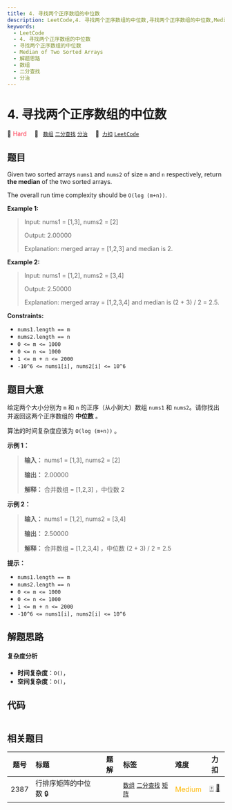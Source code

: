 ```yaml
---
title: 4. 寻找两个正序数组的中位数
description: LeetCode,4. 寻找两个正序数组的中位数,寻找两个正序数组的中位数,Median of Two Sorted Arrays,解题思路,数组,二分查找,分治
keywords:
  - LeetCode
  - 4. 寻找两个正序数组的中位数
  - 寻找两个正序数组的中位数
  - Median of Two Sorted Arrays
  - 解题思路
  - 数组
  - 二分查找
  - 分治
---
```


# 4. 寻找两个正序数组的中位数

🔴 <font color=#ff334b>Hard</font>&emsp; 🔖&ensp; [`数组`](/tag/array.md) [`二分查找`](/tag/binary-search.md) [`分治`](/tag/divide-and-conquer.md)&emsp; 🔗&ensp;[`力扣`](https://leetcode.cn/problems/median-of-two-sorted-arrays) [`LeetCode`](https://leetcode.com/problems/median-of-two-sorted-arrays)

## 题目

Given two sorted arrays `nums1` and `nums2` of size `m` and `n` respectively,
return **the median** of the two sorted arrays.

The overall run time complexity should be `O(log (m+n))`.



**Example 1:**

> Input: nums1 = [1,3], nums2 = [2]
> 
> Output: 2.00000
> 
> Explanation: merged array = [1,2,3] and median is 2.

**Example 2:**

> Input: nums1 = [1,2], nums2 = [3,4]
> 
> Output: 2.50000
> 
> Explanation: merged array = [1,2,3,4] and median is (2 + 3) / 2 = 2.5.

**Constraints:**

  * `nums1.length == m`
  * `nums2.length == n`
  * `0 <= m <= 1000`
  * `0 <= n <= 1000`
  * `1 <= m + n <= 2000`
  * `-10^6 <= nums1[i], nums2[i] <= 10^6`


## 题目大意

给定两个大小分别为 `m` 和 `n` 的正序（从小到大）数组 `nums1` 和 `nums2`。请你找出并返回这两个正序数组的 **中位数** 。

算法的时间复杂度应该为 `O(log (m+n))` 。



**示例 1：**

> 
> 
> 
> 
> 
> **输入：** nums1 = [1,3], nums2 = [2]
> 
> **输出：** 2.00000
> 
> **解释：** 合并数组 = [1,2,3] ，中位数 2
> 
> 

**示例 2：**

> 
> 
> 
> 
> 
> **输入：** nums1 = [1,2], nums2 = [3,4]
> 
> **输出：** 2.50000
> 
> **解释：** 合并数组 = [1,2,3,4] ，中位数 (2 + 3) / 2 = 2.5
> 
> 





**提示：**

  * `nums1.length == m`
  * `nums2.length == n`
  * `0 <= m <= 1000`
  * `0 <= n <= 1000`
  * `1 <= m + n <= 2000`
  * `-10^6 <= nums1[i], nums2[i] <= 10^6`


## 解题思路

#### 复杂度分析

- **时间复杂度**：`O()`，
- **空间复杂度**：`O()`，

## 代码

```javascript

```

## 相关题目

<!-- prettier-ignore -->
| 题号 | 标题 | 题解 | 标签 | 难度 | 力扣 |
| :------: | :------ | :------: | :------ | :------ | :------: |
| 2387 | 行排序矩阵的中位数 🔒 |  |  [`数组`](/tag/array.md) [`二分查找`](/tag/binary-search.md) [`矩阵`](/tag/matrix.md) | <font color=#ffb800>Medium</font> | [🀄️](https://leetcode.cn/problems/median-of-a-row-wise-sorted-matrix) [🔗](https://leetcode.com/problems/median-of-a-row-wise-sorted-matrix) |